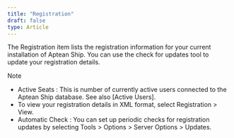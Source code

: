 ```yaml
---
title: "Registration"
draft: false
type: Article
---
```


The Registration item lists the registration information for your current installation of Aptean Ship. You can use the check for updates tool to update your registration details.

>[!Note]
>* Active Seats : This is number of currently active users connected to the Aptean Ship database. See also [Active Users].
>* To view your registration details in XML format, select Registration > View.
>* Automatic Check : You can set up periodic checks for registration updates by selecting Tools > Options > Server Options > Updates.



